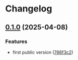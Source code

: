 # Changelog

## [0.1.0](https://github.com/firebolt-db/mcp-server/compare/v0.0.1...v0.1.0) (2025-04-08)


### Features

* first public version ([766f3c2](https://github.com/firebolt-db/mcp-server/commit/766f3c2d856cdbecc2d17dd225564cd8638666e7))
